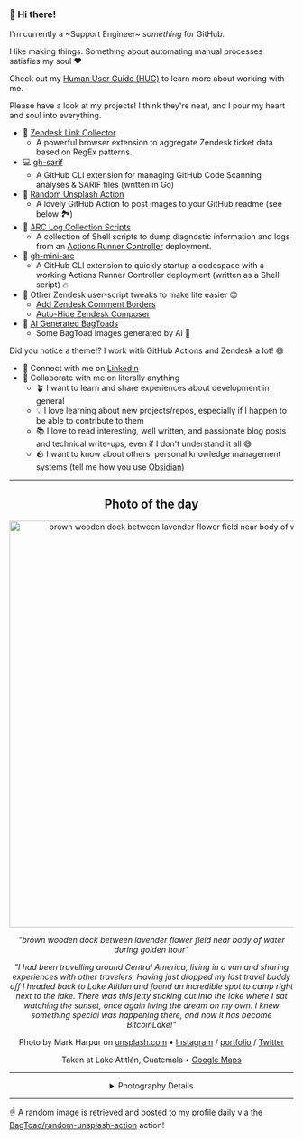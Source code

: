 ### 👋 Hi there!

I'm currently a ~Support Engineer~ _something_ for GitHub.

I like making things. Something about automating manual processes satisfies my soul ❤️

Check out my [Human User Guide (HUG)](https://gist.github.com/BagToad/a28f06f1c46e6e5d419b98921e835f40) to learn more about working with me.

Please have a look at my projects! I think they're neat, and I pour my heart and soul into everything.

- 🔗 [Zendesk Link Collector](https://github.com/BagToad/Zendesk-Link-Collector) 
  - A powerful browser extension to aggregate Zendesk ticket data based on RegEx patterns.
- 💻 [gh-sarif](https://github.com/BagToad/gh-sarif)
  - A GitHub CLI extension for managing GitHub Code Scanning analyses & SARIF files (written in Go)
- 🌊 [Random Unsplash Action](https://github.com/BagToad/random-unsplash-action)
  - A lovely GitHub Action to post images to your GitHub readme (see below 🏞️)
- 🏃 [ARC Log Collection Scripts](https://github.com/BagToad/arc-log-collection-scripts)
  - A collection of Shell scripts to dump diagnostic information and logs from an [Actions Runner Controller](https://github.com/actions/actions-runner-controller) deployment.
- 🏃 [gh-mini-arc](https://github.com/BagToad/gh-mini-arc)
  - A GitHub CLI extension to quickly startup a codespace with a working Actions Runner Controller deployment (written as a Shell script) 🔥
- 🧘 Other Zendesk user-script tweaks to make life easier 😊
  - [Add Zendesk Comment Borders](https://github.com/BagToad/add-zendesk-comment-borders)
  - [Auto-Hide Zendesk Composer](https://github.com/BagToad/Auto-Hide-Zendesk-Composer)
- 🐸 [AI Generated BagToads](https://github.com/BagToad/bagtoads)
  - Some BagToad images generated by AI 🐸

Did you notice a theme!? I work with GitHub Actions and Zendesk a lot! 😅

- 🔗 Connect with me on [LinkedIn](https://www.linkedin.com/in/kynan-ware/)
- 🤝 Collaborate with me on literally anything
  - 🪴 I want to learn and share experiences about development in general
  - 💡 I love learning about new projects/repos, especially if I happen to be able to contribute to them
  - 📚 I love to read interesting, well written, and passionate blog posts and technical write-ups, even if I don't understand it all 😅
  - 🪨 I want to know about others' personal knowledge management systems (tell me how you use [Obsidian](https://obsidian.md/))
 
----
<div align="center">

## Photo of the day
  
  <a href="https://unsplash.com/photos/brown-wooden-dock-between-lavender-flower-field-near-body-of-water-during-golden-hour-K2s_YE031CA"><img width="720" src="https://images.unsplash.com/photo-1532274402911-5a369e4c4bb5?crop=entropy&cs=tinysrgb&fit=max&fm=jpg&ixid=M3w1NTI0NDl8MHwxfHJhbmRvbXx8fHx8fHx8fDE3NjExMTI4MzF8&ixlib=rb-4.1.0&q=80&w=1080" alt="brown wooden dock between lavender flower field near body of water during golden hour"></a>
  
  <em>"brown wooden dock between lavender flower field near body of water during golden hour"</em>
  
  <em>"I had been travelling around Central America, living in a van and sharing experiences with other travelers.  Having just dropped my last travel buddy off I headed back to Lake Atitlan and found an incredible spot to camp right next to the lake.  There was this jetty sticking out into the lake where I sat watching the sunset, once again living the dream on my own. I knew something special was happening there, and now it has become BitcoinLake!"</em>

  Photo by Mark Harpur on [unsplash.com](https://unsplash.com/) • [Instagram](https://instagram.com/luckybeanz_photo) / [portfolio](http://www.luckybeanz.com/blog) / [Twitter](https://twitter.com/luckybeanzphoto)
  
  Taken at Lake Atitlán, Guatemala • [Google Maps](https://www.google.com/maps/search/?api=1&query=14.6852746212311,-91.2599414305909)
  
  ---
  
<details>
<summary>Photography Details</summary>
  
| Parameter     | Value |
| ------------- | ----- |
| Camera Model  | Canon EOS 7D |
| Exposure Time | 0.8 |
| Aperture      | 18 |
| Focal Length  | 11.0 |
| ISO           | 100 |
| Location      | Lake Atitlán, Guatemala (Guatemala) |
| Coordinates   | Latitude 14.6852746212311, Longitude -91.2599414305909 |

### Map

```geojson
        {
            "type": "FeatureCollection",
            "features": [
                {
                    "type": "Feature",
                    "properties": {},
                    "geometry": {
                        "coordinates": [
                            -91.2599414305909,
                            14.6852746212311
                        ],
                        "type": "Point"
                    },
                    "id": 1
                },
                {
                    "type": "Feature",
                    "properties": {},
                    "geometry": {
                        "coordinates": [
                            [
                                -90.9599414305909,
                                14.9852746212311
                            ],
                            [
                                -90.9599414305909,
                                14.3852746212311
                            ],
                            [
                                -91.5599414305909,
                                14.3852746212311
                            ],
                            [
                                -91.5599414305909,
                                14.9852746212311
                            ],
                            [
                                -90.9599414305909,
                                14.9852746212311
                            ]
                        ],
                        "type": "LineString"
                    }
                }
            ]
        }
```

</details>

</div>

----

☝️ A random image is retrieved and posted to my profile daily via the [BagToad/random-unsplash-action](https://github.com/BagToad/random-unsplash-action) action!
